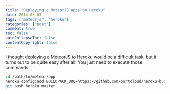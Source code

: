 ```yaml
---
title: "Deploying a MeteorJS apps to Heroku"
date: 2014-05-03
tags: ["meteorjs", "heroku"]
categories: ["post"]
comment: true
toc: false
autoCollapseToc: false
contentCopyright: false
---
```


<!--more-->

I thought deploying a [MeteorJS](http://www.meteor.com) to [Heroku](https://www.heroku.com) would be a difficult task, but it turns out to be quite easy after all.
You just need to execute those commands:

```bash
cd /path/to/meteor/app
heroku config:add BUILDPACK_URL=https://github.com/oortcloud/heroku-buildpack-meteorite.git
git push heroku master
```
